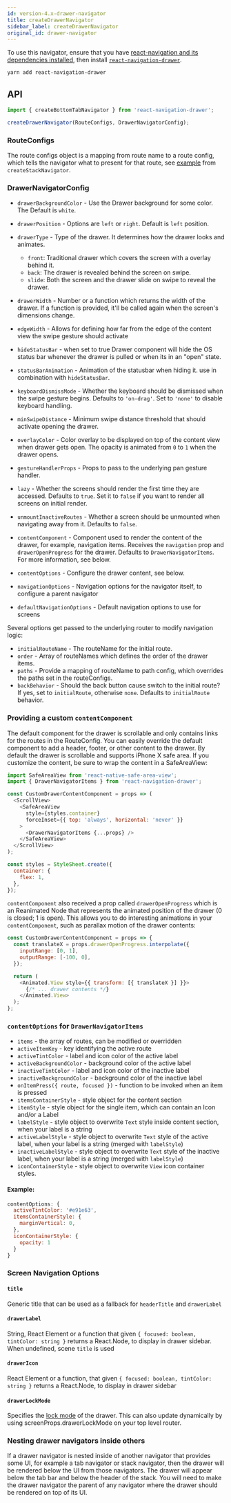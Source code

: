 ```yaml
---
id: version-4.x-drawer-navigator
title: createDrawerNavigator
sidebar_label: createDrawerNavigator
original_id: drawer-navigator
---
```


To use this navigator, ensure that you have [react-navigation and its dependencies installed](getting-started.html), then install [`react-navigation-drawer`](https://github.com/react-navigation/drawer).

```sh
yarn add react-navigation-drawer
```

## API

```js
import { createBottomTabNavigator } from 'react-navigation-drawer';

createDrawerNavigator(RouteConfigs, DrawerNavigatorConfig);
```

### RouteConfigs

The route configs object is a mapping from route name to a route config, which tells the navigator what to present for that route, see [example](stack-navigator.html#routeconfigs) from `createStackNavigator`.

### DrawerNavigatorConfig

- `drawerBackgroundColor` - Use the Drawer background for some color. The Default is `white`.
- `drawerPosition` - Options are `left` or `right`. Default is `left` position.
- `drawerType` - Type of the drawer. It determines how the drawer looks and animates.

  - `front`: Traditional drawer which covers the screen with a overlay behind it.
  - `back`: The drawer is revealed behind the screen on swipe.
  - `slide`: Both the screen and the drawer slide on swipe to reveal the drawer.

- `drawerWidth` - Number or a function which returns the width of the drawer. If a function is provided, it'll be called again when the screen's dimensions change.
- `edgeWidth` - Allows for defining how far from the edge of the content view the swipe gesture should activate
- `hideStatusBar` - when set to true Drawer component will hide the OS status bar whenever the drawer is pulled or when its in an "open" state.
- `statusBarAnimation` - Animation of the statusbar when hiding it. use in combination with `hideStatusBar`.
- `keyboardDismissMode` - Whether the keyboard should be dismissed when the swipe gesture begins. Defaults to `'on-drag'`. Set to `'none'` to disable keyboard handling.
- `minSwipeDistance` - Minimum swipe distance threshold that should activate opening the drawer.
- `overlayColor` - Color overlay to be displayed on top of the content view when drawer gets open. The opacity is animated from `0` to `1` when the drawer opens.
- `gestureHandlerProps` - Props to pass to the underlying pan gesture handler.
- `lazy` - Whether the screens should render the first time they are accessed. Defaults to `true`. Set it to `false` if you want to render all screens on initial render.
- `unmountInactiveRoutes` - Whether a screen should be unmounted when navigating away from it. Defaults to `false`.
- `contentComponent` - Component used to render the content of the drawer, for example, navigation items. Receives the `navigation` prop and `drawerOpenProgress` for the drawer. Defaults to `DrawerNavigatorItems`. For more information, see below.
- `contentOptions` - Configure the drawer content, see below.
- `navigationOptions` - Navigation options for the navigator itself, to configure a parent navigator
- `defaultNavigationOptions` - Default navigation options to use for screens

Several options get passed to the underlying router to modify navigation logic:

- `initialRouteName` - The routeName for the initial route.
- `order` - Array of routeNames which defines the order of the drawer items.
- `paths` - Provide a mapping of routeName to path config, which overrides the paths set in the routeConfigs.
- `backBehavior` - Should the back button cause switch to the initial route? If yes, set to `initialRoute`, otherwise `none`. Defaults to `initialRoute` behavior.

### Providing a custom `contentComponent`

The default component for the drawer is scrollable and only contains links for the routes in the RouteConfig. You can easily override the default component to add a header, footer, or other content to the drawer. By default the drawer is scrollable and supports iPhone X safe area. If you customize the content, be sure to wrap the content in a SafeAreaView:

```js
import SafeAreaView from 'react-native-safe-area-view';
import { DrawerNavigatorItems } from 'react-navigation-drawer';

const CustomDrawerContentComponent = props => (
  <ScrollView>
    <SafeAreaView
      style={styles.container}
      forceInset={{ top: 'always', horizontal: 'never' }}
    >
      <DrawerNavigatorItems {...props} />
    </SafeAreaView>
  </ScrollView>
);

const styles = StyleSheet.create({
  container: {
    flex: 1,
  },
});
```

`contentComponent` also received a prop called `drawerOpenProgress` which is an Reanimated Node that represents the animated position of the drawer (0 is closed; 1 is open). This allows you to do interesting animations in your `contentComponent`, such as parallax motion of the drawer contents:

```js
const CustomDrawerContentComponent = props => {
  const translateX = props.drawerOpenProgress.interpolate({
    inputRange: [0, 1],
    outputRange: [-100, 0],
  });

  return (
    <Animated.View style={{ transform: [{ translateX }] }}>
      {/* ... drawer contents */}
    </Animated.View>
  );
};
```

### `contentOptions` for `DrawerNavigatorItems`

- `items` - the array of routes, can be modified or overridden
- `activeItemKey` - key identifying the active route
- `activeTintColor` - label and icon color of the active label
- `activeBackgroundColor` - background color of the active label
- `inactiveTintColor` - label and icon color of the inactive label
- `inactiveBackgroundColor` - background color of the inactive label
- `onItemPress({ route, focused })` - function to be invoked when an item is pressed
- `itemsContainerStyle` - style object for the content section
- `itemStyle` - style object for the single item, which can contain an Icon and/or a Label
- `labelStyle` - style object to overwrite `Text` style inside content section, when your label is a string
- `activeLabelStyle` - style object to overwrite `Text` style of the active label, when your label is a string (merged with `labelStyle`)
- `inactiveLabelStyle` - style object to overwrite `Text` style of the inactive label, when your label is a string (merged with `labelStyle`)
- `iconContainerStyle` - style object to overwrite `View` icon container styles.

#### Example:

```js
contentOptions: {
  activeTintColor: '#e91e63',
  itemsContainerStyle: {
    marginVertical: 0,
  },
  iconContainerStyle: {
    opacity: 1
  }
}
```

### Screen Navigation Options

#### `title`

Generic title that can be used as a fallback for `headerTitle` and `drawerLabel`

#### `drawerLabel`

String, React Element or a function that given `{ focused: boolean, tintColor: string }` returns a React.Node, to display in drawer sidebar. When undefined, scene `title` is used

#### `drawerIcon`

React Element or a function, that given `{ focused: boolean, tintColor: string }` returns a React.Node, to display in drawer sidebar

#### `drawerLockMode`

Specifies the [lock mode](https://facebook.github.io/react-native/docs/drawerlayoutandroid.html#drawerlockmode) of the drawer. This can also update dynamically by using screenProps.drawerLockMode on your top level router.

### Nesting drawer navigators inside others

If a drawer navigator is nested inside of another navigator that provides some UI, for example a tab navigator or stack navigator, then the drawer will be rendered below the UI from those navigators. The drawer will appear below the tab bar and below the header of the stack. You will need to make the drawer navigator the parent of any navigator where the drawer should be rendered on top of its UI.
